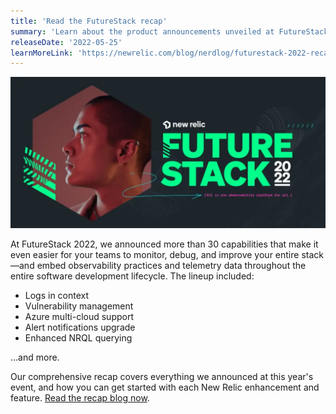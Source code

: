 ```yaml
---
title: 'Read the FutureStack recap' 
summary: 'Learn about the product announcements unveiled at FutureStack 2022, our ultimate customer conference for software engineers and developers.'
releaseDate: '2022-05-25'
learnMoreLink: 'https://newrelic.com/blog/nerdlog/futurestack-2022-recap' 
---
```


[![FutureStack 2022 blog graphic, green logo](./images/FS_Blog_Graphic_520x250.webp "FutureStack 2022 blog graphic, green logo")](https://newrelic.com/blog/nerdlog/futurestack-2022-recap)

At FutureStack 2022, we announced more than 30 capabilities that make it even easier for your teams to monitor, debug, and improve your entire stack—and embed observability practices and telemetry data throughout the entire software development lifecycle. The lineup included:

* Logs in context
* Vulnerability management
* Azure multi-cloud support
* Alert notifications upgrade
* Enhanced NRQL querying

...and more.

Our comprehensive recap covers everything we announced at this year's event, and how you can get started with each New Relic enhancement and feature. [Read the recap blog now](https://newrelic.com/blog/nerdlog/futurestack-2022-recap).

